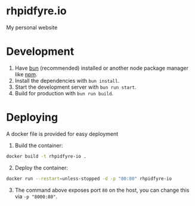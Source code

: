 # rhpidfyre.io
My personal website

# Development
1. Have [bun](https://bun.sh/) (recommended) installed or another node package manager like [npm](https://www.npmjs.com/).
2. Install the dependencies with `bun install`.
3. Start the development server with `bun run start`.
4. Build for production with `bun run build`.

# Deploying
A docker file is provided for easy deployment

1. Build the container:
```sh
docker build -t rhpidfyre-io .
```
2. Deploy the container:
```sh
docker run --restart=unless-stopped -d -p "80:80" rhpidfyre-io
```
3. The command above exposes port `80` on the host, you can change this via `-p "8000:80"`.